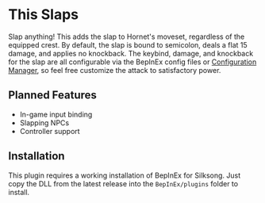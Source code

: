# This Slaps

Slap anything! This adds the slap to Hornet's moveset, regardless of the equipped
crest. By default, the slap is bound to semicolon, deals a flat 15 damage,
and applies no knockback. The keybind, damage, and knockback for the slap are
all configurable via the BepInEx config files or 
[Configuration Manager](https://github.com/BepInEx/BepInEx.ConfigurationManager),
so feel free customize the attack to satisfactory power.

## Planned Features

- In-game input binding
- Slapping NPCs
- Controller support

## Installation

This plugin requires a working installation of BepInEx for Silksong. Just copy the
DLL from the latest release into the `BepInEx/plugins` folder to install.